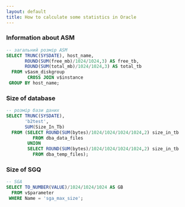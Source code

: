 ```yaml
---
layout: default
title: How to calculate some statistics in Oracle
---
```


### Information about ASM

``` sql
-- загальний розмір ASM
SELECT TRUNC(SYSDATE), host_name, 
       ROUND(SUM(free_mb)/1024/1024,3) AS free_tb, 
       ROUND(SUM(total_mb)/1024/1024,3) AS total_tb 
  FROM v$asm_diskgroup
        CROSS JOIN v$instance
 GROUP BY host_name; 
```

### Size of database

``` sql
-- розмір бази даних
SELECT TRUNC(SYSDATE), 
       'b2test',
       SUM(Size_In_Tb) 
  FROM (SELECT ROUND(SUM(bytes)/1024/1024/1024/1024,2) size_in_tb
          FROM dba_data_files
        UNION
        SELECT ROUND(SUM(bytes)/1024/1024/1024/1024,2) size_in_tb
          FROM dba_temp_files);
```          
   
### Size of SGQ

``` sql   
-- SGA          
SELECT TO_NUMBER(VALUE)/1024/1024/1024 AS GB
  FROM v$parameter
 WHERE Name = 'sga_max_size'; 
``` 
